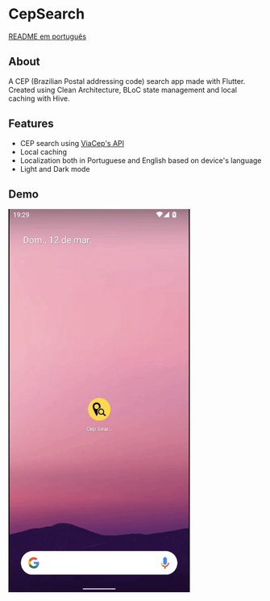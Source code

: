 # CepSearch
[README em português](https://github.com/mquerique/cep_search/blob/master/README.md)

## About
A CEP (Brazilian Postal addressing code) search app made with Flutter.<br>
Created using Clean Architecture, BLoC state management and local caching with Hive.

## Features
- CEP search using [ViaCep's API](https://viacep.com.br/)
- Local caching
- Localization both in Portuguese and English based on device's language
- Light and Dark mode


## Demo
<img src="https://github.com/mquerique/cep_search/blob/master/assets/git/app_sample.gif" alt= “” width="360" height="760">
